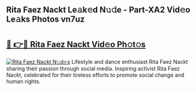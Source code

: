 ## Rita Faez Nackt Le𝚊k𝚎d N𝚞𝚍e - Part-XA2 Vid𝚎o Le𝚊ks Photos vn7uz

# <h2><a href="http://fb62ud1.evod.top/?m=Rita+Faez+Nackt">🔗 👉🔴 Rita Faez Nackt Vid𝚎o Ph𝚘t𝚘s</a></h2>

[![Rita Faez Nackt N𝚞d𝚎s](https://i.imgur.com/8V9OHl7.gif)](http://fb62ud1.evod.top/?m=Rita+Faez+Nackt)
Lifestyle and dance enthusiast Rita Faez Nackt sharing their passion through social media. Inspiring activist Rita Faez Nackt, celebrated for their tireless efforts to promote social change and human rights. 

